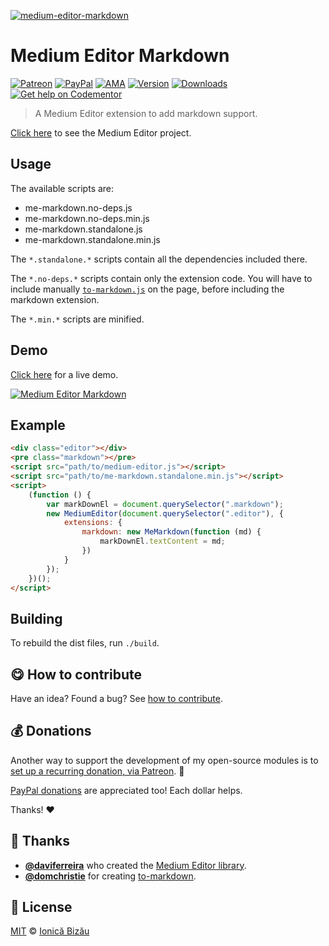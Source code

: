 
[![medium-editor-markdown](http://i.imgur.com/xb6JPkv.png)](#)

# Medium Editor Markdown

 [![Patreon](https://img.shields.io/badge/Support%20me%20on-Patreon-%23e6461a.svg)][paypal-donations] [![PayPal](https://img.shields.io/badge/%24-paypal-f39c12.svg)][paypal-donations] [![AMA](https://img.shields.io/badge/ask%20me-anything-1abc9c.svg)](https://github.com/IonicaBizau/ama) [![Version](https://img.shields.io/npm/v/medium-editor-markdown.svg)](https://www.npmjs.com/package/medium-editor-markdown) [![Downloads](https://img.shields.io/npm/dt/medium-editor-markdown.svg)](https://www.npmjs.com/package/medium-editor-markdown) [![Get help on Codementor](https://cdn.codementor.io/badges/get_help_github.svg)](https://www.codementor.io/johnnyb?utm_source=github&utm_medium=button&utm_term=johnnyb&utm_campaign=github)

> A Medium Editor extension to add markdown support.

[Click here](https://github.com/daviferreira/medium-editor) to see the Medium Editor project.

## Usage

The available scripts are:


 - me-markdown.no-deps.js
 - me-markdown.no-deps.min.js
 - me-markdown.standalone.js
 - me-markdown.standalone.min.js


The `*.standalone.*` scripts contain all the dependencies included there.

The `*.no-deps.*` scripts contain only the extension code. You will have to include manually [`to-markdown.js`](https://github.com/domchristie/to-markdown) on the page, before including the markdown extension.

The `*.min.*` scripts are minified.

## Demo

[Click here](http://ionicabizau.github.io/medium-editor-markdown) for a live demo.

[![Medium Editor Markdown](http://i.imgur.com/t1taWY0.jpg)](http://ionicabizau.github.io/medium-editor-markdown)

## Example
```html
<div class="editor"></div>
<pre class="markdown"></pre>
<script src="path/to/medium-editor.js"></script>
<script src="path/to/me-markdown.standalone.min.js"></script>
<script>
    (function () {
        var markDownEl = document.querySelector(".markdown");
        new MediumEditor(document.querySelector(".editor"), {
            extensions: {
                markdown: new MeMarkdown(function (md) {
                    markDownEl.textContent = md;
                })
            }
        });
    })();
</script>
```
## Building

To rebuild the dist files, run `./build`.


## :yum: How to contribute
Have an idea? Found a bug? See [how to contribute][contributing].

## :moneybag: Donations

Another way to support the development of my open-source modules is
to [set up a recurring donation, via Patreon][patreon]. :rocket:

[PayPal donations][paypal-donations] are appreciated too! Each dollar helps.

Thanks! :heart:

## :cake: Thanks

 - [**@daviferreira**](https://github.com/daviferreira/) who created the [Medium Editor library](https://github.com/daviferreira/medium-editor).
 - [**@domchristie**](https://github.com/domchristie/) for creating [to-markdown](https://github.com/domchristie/to-markdown).



## :scroll: License

[MIT][license] © [Ionică Bizău][website]

[patreon]: https://www.patreon.com/ionicabizau
[paypal-donations]: https://www.paypal.com/cgi-bin/webscr?cmd=_s-xclick&hosted_button_id=RVXDDLKKLQRJW
[donate-now]: http://i.imgur.com/6cMbHOC.png

[license]: http://showalicense.com/?fullname=Ionic%C4%83%20Biz%C4%83u%20%3Cbizauionica%40gmail.com%3E%20(http%3A%2F%2Fionicabizau.net)&year=2015#license-mit
[website]: http://ionicabizau.net
[contributing]: /CONTRIBUTING.md
[docs]: /DOCUMENTATION.md
